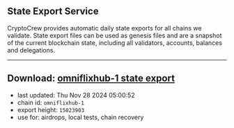 ## State Export Service
CryptoCrew provides automatic daily state exports for all chains we validate. State export files can be used as genesis files and are a snapshot of the current blockchain state, including all validators, accounts, balances and delegations.

---
**Download: [omniflixhub-1 state export](https://dl-eu2.ccvalidators.com/SERVICE/omniflixhub/omniflixhub-1_export_15023903.json)**
---

- last updated: Thu Nov 28 2024 05:00:52
- chain id: `omniflixhub-1`
- export height: `15023903`
- use for: airdrops, local tests, chain recovery
